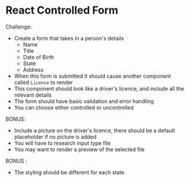 # React Controlled Form

Challenge:  

- Create a form that takes in a person's details
    - Name
    - Title
    - Date of Birth
    - State
    - Address
- When this form is submitted it should cause another component called `Licence` to render
- This component should look like a driver's licence, and include all the relevant details
- The form should have basic validation and error handling
- You can choose either controlled or uncontrolled

BONUS:  

- Include a picture on the driver's licence, there should be a default placeholder if no picture is added
- You will have to research input type file
- You may want to render a preview of the selected file

BONUS :  

- The styling should be different for each state
